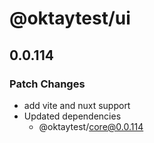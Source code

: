 # @oktaytest/ui

## 0.0.114

### Patch Changes

- add vite and nuxt support
- Updated dependencies
  - @oktaytest/core@0.0.114
